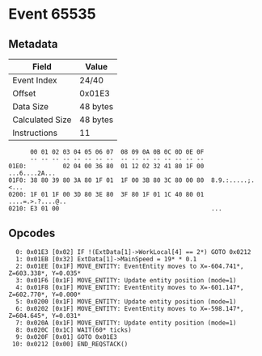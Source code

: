 # Event 65535

## Metadata

| Field           | Value    |
|-----------------|----------|
| Event Index     | 24/40    |
| Offset          | 0x01E3   |
| Data Size       | 48 bytes |
| Calculated Size | 48 bytes |
| Instructions    | 11       |

```
      00 01 02 03 04 05 06 07  08 09 0A 0B 0C 0D 0E 0F
      -- -- -- -- -- -- -- --  -- -- -- -- -- -- -- --
01E0:          02 04 00 36 80  01 12 02 32 41 80 1F 00     ...6....2A...
01F0: 38 80 39 80 3A 80 1F 01  1F 00 3B 80 3C 80 00 80  8.9.:.....;.<...
0200: 1F 01 1F 00 3D 80 3E 80  3F 80 1F 01 1C 40 80 01  ....=.>.?....@..
0210: E3 01 00                                          ...             
```

## Opcodes

```
  0: 0x01E3 [0x02] IF !(ExtData[1]->WorkLocal[4] == 2*) GOTO 0x0212
  1: 0x01EB [0x32] ExtData[1]->MainSpeed = 19* * 0.1
  2: 0x01EE [0x1F] MOVE_ENTITY: EventEntity moves to X=-604.741*, Z=603.338*, Y=0.035*
  3: 0x01F6 [0x1F] MOVE_ENTITY: Update entity position (mode=1)
  4: 0x01F8 [0x1F] MOVE_ENTITY: EventEntity moves to X=-601.147*, Z=602.770*, Y=0.000*
  5: 0x0200 [0x1F] MOVE_ENTITY: Update entity position (mode=1)
  6: 0x0202 [0x1F] MOVE_ENTITY: EventEntity moves to X=-598.147*, Z=604.645*, Y=0.031*
  7: 0x020A [0x1F] MOVE_ENTITY: Update entity position (mode=1)
  8: 0x020C [0x1C] WAIT(60* ticks)
  9: 0x020F [0x01] GOTO 0x01E3
 10: 0x0212 [0x00] END_REQSTACK()
```
